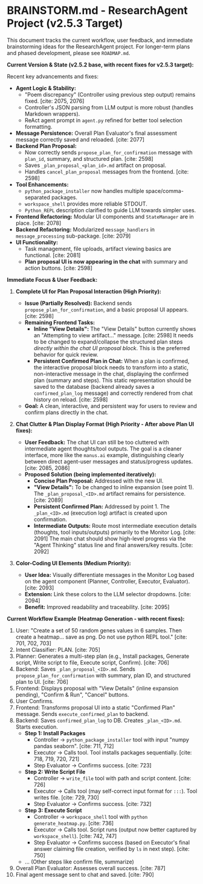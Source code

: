 BRAINSTORM.md - ResearchAgent Project (v2.5.3 Target)
====================================================

This document tracks the current workflow, user feedback, and immediate brainstorming ideas for the ResearchAgent project. For longer-term plans and phased development, please see `ROADMAP.md`.

**Current Version & State (v2.5.2 base, with recent fixes for v2.5.3 target):**

Recent key advancements and fixes:
* **Agent Logic & Stability:**
    * "Poem discrepancy" (Controller using previous step output) remains fixed. [cite: 2075, 2076]
    * Controller's JSON parsing from LLM output is more robust (handles Markdown wrappers).
    * ReAct agent prompt in `agent.py` refined for better tool selection formatting.
* **Message Persistence:** Overall Plan Evaluator's final assessment message correctly saved and reloaded. [cite: 2077]
* **Backend Plan Proposal:**
    * Now correctly sends `propose_plan_for_confirmation` message with `plan_id`, summary, and structured plan. [cite: 2598]
    * Saves `_plan_proposal_<plan_id>.md` artifact on proposal.
    * Handles `cancel_plan_proposal` messages from the frontend. [cite: 2598]
* **Tool Enhancements:**
    * `python_package_installer` now handles multiple space/comma-separated packages.
    * `workspace_shell` provides more reliable STDOUT.
    * `Python_REPL` description clarified to guide LLM towards simpler uses.
* **Frontend Refactoring:** Modular UI components and `StateManager` are in place. [cite: 2078]
* **Backend Refactoring:** Modularized `message_handlers` in `message_processing` sub-package. [cite: 2079]
* **UI Functionality:**
    * Task management, file uploads, artifact viewing basics are functional. [cite: 2081]
    * **Plan proposal UI is now appearing in the chat** with summary and action buttons. [cite: 2598]

**Immediate Focus & User Feedback:**

1.  **Complete UI for Plan Proposal Interaction (High Priority):**
    * **Issue (Partially Resolved):** Backend sends `propose_plan_for_confirmation`, and a basic proposal UI appears. [cite: 2598]
    * **Remaining Frontend Tasks:**
        * **Inline "View Details":** The "View Details" button currently shows an "Attempting to view artifact..." message. [cite: 2598] It needs to be changed to expand/collapse the structured plan steps *directly within the chat UI proposal block*. This is the preferred behavior for quick review.
        * **Persistent Confirmed Plan in Chat:** When a plan is confirmed, the interactive proposal block needs to transform into a static, non-interactive message in the chat, displaying the confirmed plan (summary and steps). This static representation should be saved to the database (backend already saves a `confirmed_plan_log` message) and correctly rendered from chat history on reload. [cite: 2598]
    * **Goal:** A clean, interactive, and persistent way for users to review and confirm plans directly in the chat.

2.  **Chat Clutter & Plan Display Format (High Priority - After above Plan UI fixes):**
    * **User Feedback:** The chat UI can still be too cluttered with intermediate agent thoughts/tool outputs. The goal is a cleaner interface, more like the `manus.ai` example, distinguishing clearly between direct agent-user messages and status/progress updates. [cite: 2085, 2086]
    * **Proposed Solution (being implemented iteratively):**
        * **Concise Plan Proposal:** Addressed with the new UI.
        * **"View Details":** To be changed to inline expansion (see point 1). The `_plan_proposal_<ID>.md` artifact remains for persistence. [cite: 2089]
        * **Persistent Confirmed Plan:** Addressed by point 1. The `_plan_<ID>.md` (execution log) artifact is created upon confirmation.
        * **Intermediate Outputs:** Route most intermediate execution details (thoughts, tool inputs/outputs) primarily to the Monitor Log. [cite: 2091] The main chat should show high-level progress via the "Agent Thinking" status line and final answers/key results. [cite: 2092]

3.  **Color-Coding UI Elements (Medium Priority):**
    * **User Idea:** Visually differentiate messages in the Monitor Log based on the agent component (Planner, Controller, Executor, Evaluator). [cite: 2093]
    * **Extension:** Link these colors to the LLM selector dropdowns. [cite: 2094]
    * **Benefit:** Improved readability and traceability. [cite: 2095]

**Current Workflow Example (Heatmap Generation - with recent fixes):**

1.  User: "Create a set of 50 random genes values in 6 samples. Then create a heatmap... save as png. Do not use python REPL tool." [cite: 701, 702, 703]
2.  Intent Classifier: PLAN. [cite: 705]
3.  Planner: Generates a multi-step plan (e.g., Install packages, Generate script, Write script to file, Execute script, Confirm). [cite: 706]
4.  Backend: Saves `_plan_proposal_<ID>.md`. Sends `propose_plan_for_confirmation` with summary, plan ID, and structured plan to UI. [cite: 706]
5.  Frontend: Displays proposal with "View Details" (inline expansion pending), "Confirm & Run", "Cancel" buttons.
6.  User Confirms.
7.  Frontend: Transforms proposal UI into a static "Confirmed Plan" message. Sends `execute_confirmed_plan` to backend.
8.  Backend: Saves `confirmed_plan_log` to DB. Creates `_plan_<ID>.md`. Starts execution.
    * **Step 1: Install Packages**
        * Controller -> `python_package_installer` tool with input "numpy pandas seaborn". [cite: 711, 712]
        * Executor -> Calls tool. Tool installs packages sequentially. [cite: 718, 719, 720, 721]
        * Step Evaluator -> Confirms success. [cite: 723]
    * **Step 2: Write Script File**
        * Controller -> `write_file` tool with path and script content. [cite: 726]
        * Executor -> Calls tool (may self-correct input format for `:::`). Tool writes file. [cite: 729, 730]
        * Step Evaluator -> Confirms success. [cite: 732]
    * **Step 3: Execute Script**
        * Controller -> `workspace_shell` tool with `python generate_heatmap.py`. [cite: 736]
        * Executor -> Calls tool. Script runs (output now better captured by `workspace_shell`). [cite: 742, 747]
        * Step Evaluator -> Confirms success (based on Executor's final answer claiming file creation, verified by `ls` in next step). [cite: 750]
    * ... (Other steps like confirm file, summarize)
9.  Overall Plan Evaluator: Assesses overall success. [cite: 787]
10. Final agent message sent to chat and saved. [cite: 790]
